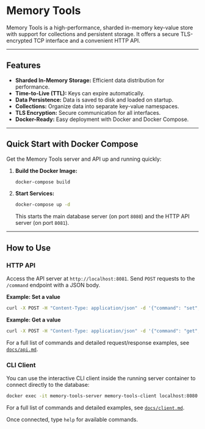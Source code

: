# Memory Tools

Memory Tools is a high-performance, sharded in-memory key-value store with support for collections and persistent storage. It offers a secure TLS-encrypted TCP interface and a convenient HTTP API.

---

## Features

- **Sharded In-Memory Storage:** Efficient data distribution for performance.
- **Time-to-Live (TTL):** Keys can expire automatically.
- **Data Persistence:** Data is saved to disk and loaded on startup.
- **Collections:** Organize data into separate key-value namespaces.
- **TLS Encryption:** Secure communication for all interfaces.
- **Docker-Ready:** Easy deployment with Docker and Docker Compose.

---

## Quick Start with Docker Compose

Get the Memory Tools server and API up and running quickly:

1.  **Build the Docker Image:**
    ```bash
    docker-compose build
    ```
2.  **Start Services:**
    ```bash
    docker-compose up -d
    ```
    This starts the main database server (on port `8080`) and the HTTP API server (on port `8081`).

---

## How to Use

### HTTP API

Access the API server at `http://localhost:8081`. Send `POST` requests to the `/command` endpoint with a JSON body.

**Example: Set a value**

```bash
curl -X POST -H "Content-Type: application/json" -d '{"command": "set", "args": "mykey", "value": {"message": "Hello!"}, "ttl": 300}' http://localhost:8081/command
```

**Example: Get a value**

```bash
curl -X POST -H "Content-Type: application/json" -d '{"command": "get", "args": "mykey"}' http://localhost:8081/command
```

For a full list of commands and detailed request/response examples, see [`docs/api.md`](https://github.com/adoboscan21/Memory-Tools/blob/main/docs/api.md).

### CLI Client

You can use the interactive CLI client inside the running server container to connect directly to the database:

```bash
docker exec -it memory-tools-server memory-tools-client localhost:8080
```

For a full list of commands and detailed examples, see [`docs/client.md`](https://github.com/adoboscan21/Memory-Tools/blob/main/docs/client.md).

Once connected, type `help` for available commands.
